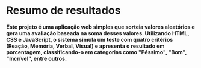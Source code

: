 # Resumo de resultados
**Este projeto é uma aplicação web simples que sorteia valores aleatórios e gera uma avaliação baseada na soma desses valores. Utilizando HTML, CSS e JavaScript, o sistema simula um teste com quatro critérios (Reação, Memória, Verbal, Visual) e apresenta o resultado em porcentagem, classificando-o em categorias como "Péssimo", "Bom", "Incrível", entre outros.**
